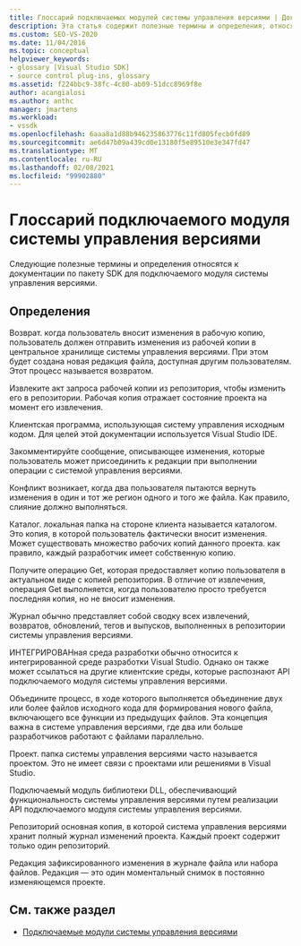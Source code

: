 ```yaml
---
title: Глоссарий подключаемых модулей системы управления версиями | Документация Майкрософт
description: Эта статья содержит полезные термины и определения, относящиеся к документации по пакету SDK для подключаемого модуля системы управления версиями.
ms.custom: SEO-VS-2020
ms.date: 11/04/2016
ms.topic: conceptual
helpviewer_keywords:
- glossary [Visual Studio SDK]
- source control plug-ins, glossary
ms.assetid: f224bbc9-38fc-4c80-ab09-51dcc8969f8e
author: acangialosi
ms.author: anthc
manager: jmartens
ms.workload:
- vssdk
ms.openlocfilehash: 6aaa8a1d88b946235863776c11fd805fecb0fd89
ms.sourcegitcommit: ae6d47b09a439cd0e13180f5e89510e3e347fd47
ms.translationtype: MT
ms.contentlocale: ru-RU
ms.lasthandoff: 02/08/2021
ms.locfileid: "99902880"
---
```

# <a name="source-control-plug-in-glossary"></a>Глоссарий подключаемого модуля системы управления версиями
Следующие полезные термины и определения относятся к документации по пакету SDK для подключаемого модуля системы управления версиями.

## <a name="definitions"></a>Определения
 Возврат. когда пользователь вносит изменения в рабочую копию, пользователь должен отправить изменения из рабочей копии в центральное хранилище системы управления версиями. При этом будет создана новая редакция файла, доступная другим пользователям. Этот процесс называется возвратом.

 Извлеките акт запроса рабочей копии из репозитория, чтобы изменить его в репозитории. Рабочая копия отражает состояние проекта на момент его извлечения.

 Клиентская программа, использующая систему управления исходным кодом. Для целей этой документации используется Visual Studio IDE.

 Закомментируйте сообщение, описывающее изменения, которые пользователь может присоединить к редакции при выполнении операции с системой управления версиями.

 Конфликт возникает, когда два пользователя пытаются вернуть изменения в один и тот же регион одного и того же файла. Как правило, слияние должно выполняться.

 Каталог. локальная папка на стороне клиента называется каталогом. Это копия, в которой пользователь фактически вносит изменения. Может существовать множество рабочих копий данного проекта. как правило, каждый разработчик имеет собственную копию.

 Получите операцию Get, которая предоставляет копию пользователя в актуальном виде с копией репозитория. В отличие от извлечения, операция Get выполняется, когда пользователю просто требуется последняя копия, но не вносит изменения.

 Журнал обычно представляет собой сводку всех извлечений, возвратов, обновлений, тегов и выпусков, выполненных в репозитории системы управления версиями.

 ИНТЕГРИРОВАНная среда разработки обычно относится к интегрированной среде разработки Visual Studio. Однако он также может ссылаться на другие клиентские среды, которые распознают API подключаемого модуля системы управления версиями.

 Объедините процесс, в ходе которого выполняется объединение двух или более файлов исходного кода для формирования нового файла, включающего все функции из предыдущих файлов. Эта концепция важна в системе управления версиями, где два или больше разработчиков работают с файлами параллельно.

 Проект. папка системы управления версиями часто называется проектом. Это не имеет связи с проектами или решениями в Visual Studio.

 Подключаемый модуль библиотеки DLL, обеспечивающий функциональность системы управления версиями путем реализации API подключаемого модуля системы управления версиями.

 Репозиторий основная копия, в которой система управления версиями хранит полный журнал изменений проекта. Каждый проект содержит только один репозиторий.

 Редакция зафиксированного изменения в журнале файла или набора файлов. Редакция — это один моментальный снимок в постоянно изменяющемся проекте.

## <a name="see-also"></a>См. также раздел
- [Подключаемые модули системы управления версиями](../extensibility/source-control-plug-ins.md)
